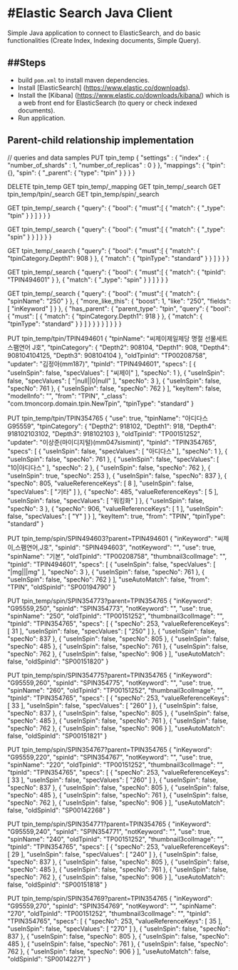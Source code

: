 #Elastic Search Java Client
==========================
Simple Java application to connect to ElasticSearch, and do basic functionalities (Create Index, Indexing documents, Simple Query).

##Steps
-----
 * build `pom.xml` to install maven dependencies.
 * Install [ElasticSearch] (https://www.elastic.co/downloads).
 * Install the [Kibana] (https://www.elastic.co/downloads/kibana/) which is a web front end for ElasticSearch (to query or check indexed documents).
 * Run application.


## Parent-child relationship implementation
// queries and data samples
PUT tpin_temp
{
    "settings" : {
        "index" : {
            "number_of_shards" : 1,
            "number_of_replicas" : 0
        }
    },
    "mappings": {
    "tpin": {},
    "spin": {
      "_parent": {
        "type": "tpin"
      }
    }
  }
}

DELETE tpin_temp
GET tpin_temp/_mapping
GET tpin_temp/_search
GET tpin_temp/tpin/_search
GET tpin_temp/spin/_search

GET tpin_temp/_search
{
  "query": {
    "bool": {
      "must":[
        {
          "match": {
            "_type": "tpin"
          }
        }
        ]
    }
  }
}

GET tpin_temp/_search
{
  "query": {
    "bool": {
      "must":[
        {
          "match": {
            "_type": "spin"
          }
        }
        ]
    }
  }
}

GET tpin_temp/_search
{
  "query": {
    "bool": {
      "must":[
        {
          "match": {
            "tpinCategory.Depth1": 908
          }
        },
        {
          "match": {
            "tpinType": "standard"
          }
        }
      ]
    }
  }
}

GET tpin_temp/_search
{
  "query": {
    "bool": {
      "must":[
          {
            "match": {
              "tpinId": "TPIN494601"
            }
          },
          {
            "match": {
              "_type": "spin"
            }
          }
        ]
    }
  }
}

GET tpin_temp/_search
{
  "query": {
    "bool": {
      "must":[
        {
          "match": {
            "spinName": "250"
          }
        },
        {
          "more_like_this": {
            "boost": 1,
            "like": "250",
            "fields": [
              "inKeyword"
              ]
          }
        },
        {
          "has_parent": {
            "parent_type": "tpin",
            "query": {
              "bool": {
                "must": [
                  {
                    "match": {
                      "tpinCategory.Depth1": 918
                    }
                  },
                  {
                    "match": {
                      "tpinType": "standard"
                    }
                  }
                ]
              }
            }
          }
        }
      ]
    }
  }
}

PUT tpin_temp/tpin/TPIN494601
{
  "tpinName": "씨제이제일제당 명절 선물세트 스팸연어 J호",
  "tpinCategory": {
    "Depth2": 908104,
    "Depth1": 908,
    "Depth4": 908104104125,
    "Depth3": 908104104
  },
  "oldTpinId": "TP00208758",
  "updater": "김정아(mm187)",
  "tpinId": "TPIN494601",
  "specs": [
    {
      "useInSpin": false,
      "specValues": [
        "씨제이"
      ],
      "specNo": 1
    },
    {
      "useInSpin": false,
      "specValues": [
        "|null||0|null"
      ],
      "specNo": 3
    },
    {
      "useInSpin": false,
      "specNo": 761
    },
    {
      "useInSpin": false,
      "specNo": 762
    }
  ],
  "keyItem": false,
  "modelInfo": "",
  "from": "TPIN",
  "_class": "com.tmoncorp.domain.tpin.NewTpin",
  "tpinType": "standard"
}

PUT tpin_temp/tpin/TPIN354765
{
  "use": true,
  "tpinName": "아디다스 G95559",
  "tpinCategory": {
    "Depth2": 918102,
    "Depth1": 918,
    "Depth4": 918102103102,
    "Depth3": 918102103
  },
  "oldTpinId": "TP00151252",
  "updater": "이상준(마이디지털)(mm047sismint)",
  "tpinId": "TPIN354765",
  "specs": [
    {
      "useInSpin": false,
      "specValues": [
        "아디다스"
      ],
      "specNo": 1
    },
    {
      "useInSpin": false,
      "specNo": 761
    },
    {
      "useInSpin": false,
      "specValues": [
        "10|아디다스"
      ],
      "specNo": 2
    },
    {
      "useInSpin": false,
      "specNo": 762
    },
    {
      "useInSpin": true,
      "specNo": 253
    },
    {
      "useInSpin": false,
      "specNo": 837
    },
    {
      "specNo": 805,
      "valueReferenceKeys": [
        8
      ],
      "useInSpin": false,
      "specValues": [
        "기타"
      ]
    },
    {
      "specNo": 485,
      "valueReferenceKeys": [
        5
      ],
      "useInSpin": false,
      "specValues": [
        "워킹화"
      ]
    },
    {
      "useInSpin": false,
      "specNo": 3
    },
    {
      "specNo": 906,
      "valueReferenceKeys": [
        1
      ],
      "useInSpin": false,
      "specValues": [
        "Y"
      ]
    }
  ],
  "keyItem": true,
  "from": "TPIN",
  "tpinType": "standard"
}

PUT tpin_temp/spin/SPIN494603?parent=TPIN494601
{
     "inKeyword": "씨제이,스팸연어,J호",
      "spinId": "SPIN494603",
      "notKeyword": "",
      "use": true,
      "spinName": "기본",
      "oldTpinId": "TP00208758",
      "thumbnail3colImage": "",
      "tpinId": "TPIN494601",
      "specs": [
        {
          "useInSpin": false,
          "specValues": [
            "|mg|||mg"
          ],
          "specNo": 3
        },
        {
          "useInSpin": false,
          "specNo": 761
        },
        {
          "useInSpin": false,
          "specNo": 762
        }
      ],
      "useAutoMatch": false,
      "from": "TPIN",
      "oldSpinId": "SP00194790"
}

PUT tpin_temp/spin/SPIN354773?parent=TPIN354765
{
  "inKeyword": "G95559,250",
  "spinId": "SPIN354773",
  "notKeyword": "",
  "use": true,
  "spinName": "250",
  "oldTpinId": "TP00151252",
  "thumbnail3colImage": "",
  "tpinId": "TPIN354765",
  "specs": [
    {
      "specNo": 253,
      "valueReferenceKeys": [
        31
      ],
      "useInSpin": false,
      "specValues": [
        "250"
      ]
    },
    {
      "useInSpin": false,
      "specNo": 837
    },
    {
      "useInSpin": false,
      "specNo": 805
    },
    {
      "useInSpin": false,
      "specNo": 485
    },
    {
      "useInSpin": false,
      "specNo": 761
    },
    {
      "useInSpin": false,
      "specNo": 762
    },
    {
      "useInSpin": false,
      "specNo": 906
    }
  ],
  "useAutoMatch": false,
  "oldSpinId": "SP00151820"
}

PUT tpin_temp/spin/SPIN354775?parent=TPIN354765
{
  "inKeyword": "G95559,260",
  "spinId": "SPIN354775",
  "notKeyword": "",
  "use": true,
  "spinName": "260",
  "oldTpinId": "TP00151252",
  "thumbnail3colImage": "",
  "tpinId": "TPIN354765",
  "specs": [
    {
      "specNo": 253,
      "valueReferenceKeys": [
        33
      ],
      "useInSpin": false,
      "specValues": [
        "260"
      ]
    },
    {
      "useInSpin": false,
      "specNo": 837
    },
    {
      "useInSpin": false,
      "specNo": 805
    },
    {
      "useInSpin": false,
      "specNo": 485
    },
    {
      "useInSpin": false,
      "specNo": 761
    },
    {
      "useInSpin": false,
      "specNo": 762
    },
    {
      "useInSpin": false,
      "specNo": 906
    }
  ],
  "useAutoMatch": false,
  "oldSpinId": "SP00151821"
}

PUT tpin_temp/spin/SPIN354767?parent=TPIN354765
{
  "inKeyword": "G95559,220",
  "spinId": "SPIN354767",
  "notKeyword": "",
  "use": true,
  "spinName": "220",
  "oldTpinId": "TP00151252",
  "thumbnail3colImage": "",
  "tpinId": "TPIN354765",
  "specs": [
    {
      "specNo": 253,
      "valueReferenceKeys": [
        33
      ],
      "useInSpin": false,
      "specValues": [
        "260"
      ]
    },
    {
      "useInSpin": false,
      "specNo": 837
    },
    {
      "useInSpin": false,
      "specNo": 805
    },
    {
      "useInSpin": false,
      "specNo": 485
    },
    {
      "useInSpin": false,
      "specNo": 761
    },
    {
      "useInSpin": false,
      "specNo": 762
    },
    {
      "useInSpin": false,
      "specNo": 906
    }
  ],
  "useAutoMatch": false,
  "oldSpinId": "SP00142268"
}

PUT tpin_temp/spin/SPIN354771?parent=TPIN354765
{
  "inKeyword": "G95559,240",
  "spinId": "SPIN354771",
  "notKeyword": "",
  "use": true,
  "spinName": "240",
  "oldTpinId": "TP00151252",
  "thumbnail3colImage": "",
  "tpinId": "TPIN354765",
  "specs": [
    {
      "specNo": 253,
      "valueReferenceKeys": [
        29
      ],
      "useInSpin": false,
      "specValues": [
        "240"
      ]
    },
    {
      "useInSpin": false,
      "specNo": 837
    },
    {
      "useInSpin": false,
      "specNo": 805
    },
    {
      "useInSpin": false,
      "specNo": 485
    },
    {
      "useInSpin": false,
      "specNo": 761
    },
    {
      "useInSpin": false,
      "specNo": 762
    },
    {
      "useInSpin": false,
      "specNo": 906
    }
  ],
  "useAutoMatch": false,
  "oldSpinId": "SP00151818"
}

PUT tpin_temp/spin/SPIN354769?parent=TPIN354765
{
  "inKeyword": "G95559,270",
  "spinId": "SPIN354769",
  "notKeyword": "",
  "spinName": "270",
  "oldTpinId": "TP00151252",
  "thumbnail3colImage": "",
  "tpinId": "TPIN354765",
  "specs": [
    {
      "specNo": 253,
      "valueReferenceKeys": [
        35
      ],
      "useInSpin": false,
      "specValues": [
        "270"
      ]
    },
    {
      "useInSpin": false,
      "specNo": 837
    },
    {
      "useInSpin": false,
      "specNo": 805
    },
    {
      "useInSpin": false,
      "specNo": 485
    },
    {
      "useInSpin": false,
      "specNo": 761
    },
    {
      "useInSpin": false,
      "specNo": 762
    },
    {
      "useInSpin": false,
      "specNo": 906
    }
  ],
  "useAutoMatch": false,
  "oldSpinId": "SP00142271"
}